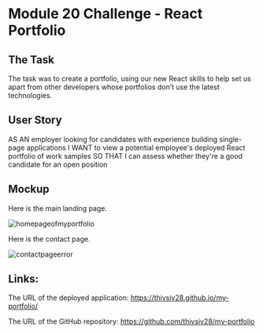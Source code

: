 # Module 20 Challenge - React Portfolio

## The Task

The task was to create a portfolio, using our new React skills to help set us apart from other developers whose portfolios don’t use the latest technologies.

## User Story

AS AN employer looking for candidates with experience building single-page applications
I WANT to view a potential employee's deployed React portfolio of work samples
SO THAT I can assess whether they're a good candidate for an open position

## Mockup

Here is the main landing page.

![homepageofmyportfolio](../my-portfolio/public/homepage.png)

Here is the contact page.

![contactpageerror](../my-portfolio/public/contactpage.png)

## Links:

The URL of the deployed application:
https://thivsiv28.github.io/my-portfolio/

The URL of the GitHub repository:
https://github.com/thivsiv28/my-portfolio
